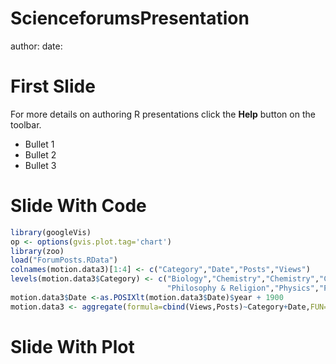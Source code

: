ScienceforumsPresentation
========================================================
author: 
date: 

First Slide
========================================================

For more details on authoring R presentations click the
**Help** button on the toolbar.

- Bullet 1
- Bullet 2
- Bullet 3

Slide With Code
========================================================


```r
library(googleVis)
op <- options(gvis.plot.tag='chart')
library(zoo)
load("ForumPosts.RData")
colnames(motion.data3)[1:4] <- c("Category","Date","Posts","Views")
levels(motion.data3$Category) <- c("Biology","Chemistry","Chemistry","Climate","CS","Engineering","General","Math",
                                   "Philosophy & Religion","Physics","Politics","Speculations","Staff")
motion.data3$Date <-as.POSIXlt(motion.data3$Date)$year + 1900
motion.data3 <- aggregate(formula=cbind(Views,Posts)~Category+Date,FUN=sum,data=motion.data3)
```

Slide With Plot
========================================================

<!-- MotionChart generated in R 3.0.2 by googleVis 0.4.5 package -->
<!-- Sat Oct 12 11:43:16 2013 -->


<!-- jsHeader -->
<script type="text/javascript">
 
// jsData 
function gvisDataMotionChartID76c59e4c7 () {
var data = new google.visualization.DataTable();
var datajson =
[
 [
 "Biology",
2002,
138521,
1372 
],
[
 "Chemistry",
2002,
31251,
213 
],
[
 "CS",
2002,
51268,
457 
],
[
 "Engineering",
2002,
20156,
133 
],
[
 "General",
2002,
130092,
1452 
],
[
 "Math",
2002,
26983,
154 
],
[
 "Philosophy & Religion",
2002,
35553,
585 
],
[
 "Physics",
2002,
163265,
1832 
],
[
 "Politics",
2002,
55719,
187 
],
[
 "Speculations",
2002,
84816,
1264 
],
[
 "Staff",
2002,
217,
32 
],
[
 "Biology",
2003,
462426,
3207 
],
[
 "Chemistry",
2003,
215905,
945 
],
[
 "CS",
2003,
100849,
770 
],
[
 "Engineering",
2003,
25003,
154 
],
[
 "General",
2003,
524628,
6925 
],
[
 "Math",
2003,
184246,
1094 
],
[
 "Philosophy & Religion",
2003,
133080,
2521 
],
[
 "Physics",
2003,
337265,
3549 
],
[
 "Politics",
2003,
185983,
2673 
],
[
 "Speculations",
2003,
133553,
1551 
],
[
 "Staff",
2003,
4955,
835 
],
[
 "Biology",
2004,
1696804,
9655 
],
[
 "Chemistry",
2004,
1339971,
8867 
],
[
 "CS",
2004,
349305,
4271 
],
[
 "Engineering",
2004,
181660,
1353 
],
[
 "General",
2004,
1131630,
18573 
],
[
 "Math",
2004,
677692,
4826 
],
[
 "Philosophy & Religion",
2004,
323791,
6293 
],
[
 "Physics",
2004,
1226842,
11179 
],
[
 "Politics",
2004,
391746,
7437 
],
[
 "Speculations",
2004,
193897,
2162 
],
[
 "Staff",
2004,
8175,
1562 
],
[
 "Biology",
2005,
2237712,
14668 
],
[
 "Chemistry",
2005,
1751386,
10718 
],
[
 "CS",
2005,
435806,
5489 
],
[
 "Engineering",
2005,
234174,
1301 
],
[
 "General",
2005,
912619,
12723 
],
[
 "Math",
2005,
715223,
5252 
],
[
 "Philosophy & Religion",
2005,
327492,
9455 
],
[
 "Physics",
2005,
1525502,
17738 
],
[
 "Politics",
2005,
411799,
9273 
],
[
 "Speculations",
2005,
252785,
3446 
],
[
 "Staff",
2005,
6496,
1204 
],
[
 "Biology",
2006,
1860416,
9176 
],
[
 "Chemistry",
2006,
1221383,
4484 
],
[
 "Climate",
2006,
14518,
47 
],
[
 "CS",
2006,
309778,
3522 
],
[
 "Engineering",
2006,
261479,
1525 
],
[
 "General",
2006,
703713,
11398 
],
[
 "Math",
2006,
401218,
2505 
],
[
 "Philosophy & Religion",
2006,
359406,
9426 
],
[
 "Physics",
2006,
989243,
8961 
],
[
 "Politics",
2006,
387003,
8941 
],
[
 "Speculations",
2006,
260997,
4062 
],
[
 "Staff",
2006,
7797,
1529 
],
[
 "Biology",
2007,
1729401,
8365 
],
[
 "Chemistry",
2007,
996198,
2958 
],
[
 "Climate",
2007,
34196,
336 
],
[
 "CS",
2007,
227859,
1255 
],
[
 "Engineering",
2007,
184489,
910 
],
[
 "General",
2007,
452211,
6902 
],
[
 "Math",
2007,
395090,
1652 
],
[
 "Philosophy & Religion",
2007,
62467,
500 
],
[
 "Physics",
2007,
1292503,
11325 
],
[
 "Politics",
2007,
292996,
7855 
],
[
 "Speculations",
2007,
245963,
3017 
],
[
 "Staff",
2007,
9846,
2151 
],
[
 "Biology",
2008,
1388963,
8826 
],
[
 "Chemistry",
2008,
1088936,
3478 
],
[
 "CS",
2008,
184465,
1519 
],
[
 "Engineering",
2008,
171467,
903 
],
[
 "General",
2008,
581074,
7382 
],
[
 "Math",
2008,
372994,
1586 
],
[
 "Philosophy & Religion",
2008,
37896,
253 
],
[
 "Physics",
2008,
1312705,
11848 
],
[
 "Politics",
2008,
402098,
10264 
],
[
 "Speculations",
2008,
340550,
5295 
],
[
 "Staff",
2008,
6914,
1277 
],
[
 "Biology",
2009,
1334587,
7597 
],
[
 "Chemistry",
2009,
992579,
3428 
],
[
 "Climate",
2009,
19027,
150 
],
[
 "CS",
2009,
223781,
1659 
],
[
 "Engineering",
2009,
124586,
868 
],
[
 "General",
2009,
423850,
6219 
],
[
 "Math",
2009,
280551,
1219 
],
[
 "Philosophy & Religion",
2009,
45457,
408 
],
[
 "Physics",
2009,
1267330,
10897 
],
[
 "Politics",
2009,
489183,
9814 
],
[
 "Speculations",
2009,
482155,
7145 
],
[
 "Staff",
2009,
6017,
1190 
],
[
 "Biology",
2010,
1300202,
5361 
],
[
 "Chemistry",
2010,
661046,
2115 
],
[
 "Climate",
2010,
179579,
1131 
],
[
 "CS",
2010,
169727,
742 
],
[
 "Engineering",
2010,
188078,
1259 
],
[
 "General",
2010,
488267,
4900 
],
[
 "Math",
2010,
329392,
1549 
],
[
 "Philosophy & Religion",
2010,
520624,
5338 
],
[
 "Physics",
2010,
1259533,
10530 
],
[
 "Politics",
2010,
498452,
7997 
],
[
 "Speculations",
2010,
430684,
5523 
],
[
 "Staff",
2010,
5526,
1231 
],
[
 "Biology",
2011,
1284749,
6220 
],
[
 "Chemistry",
2011,
656740,
2427 
],
[
 "Climate",
2011,
149912,
1108 
],
[
 "CS",
2011,
229110,
1114 
],
[
 "Engineering",
2011,
250406,
1664 
],
[
 "General",
2011,
370792,
3186 
],
[
 "Math",
2011,
373631,
2378 
],
[
 "Philosophy & Religion",
2011,
576350,
7612 
],
[
 "Physics",
2011,
1441989,
12314 
],
[
 "Politics",
2011,
390933,
4816 
],
[
 "Speculations",
2011,
674009,
8703 
],
[
 "Staff",
2011,
3079,
668 
],
[
 "Biology",
2012,
626320,
5274 
],
[
 "Chemistry",
2012,
289771,
1737 
],
[
 "Climate",
2012,
69947,
646 
],
[
 "CS",
2012,
143096,
1052 
],
[
 "Engineering",
2012,
167696,
1656 
],
[
 "General",
2012,
220359,
3691 
],
[
 "Math",
2012,
205898,
1666 
],
[
 "Philosophy & Religion",
2012,
453776,
10526 
],
[
 "Physics",
2012,
746602,
10779 
],
[
 "Politics",
2012,
236581,
6141 
],
[
 "Speculations",
2012,
498871,
11642 
],
[
 "Staff",
2012,
6030,
1186 
],
[
 "Biology",
2013,
162754,
2381 
],
[
 "Chemistry",
2013,
86862,
1002 
],
[
 "Climate",
2013,
25605,
505 
],
[
 "CS",
2013,
39291,
422 
],
[
 "Engineering",
2013,
36266,
757 
],
[
 "General",
2013,
68283,
2120 
],
[
 "Math",
2013,
59865,
1101 
],
[
 "Philosophy & Religion",
2013,
186728,
4866 
],
[
 "Physics",
2013,
275071,
6718 
],
[
 "Politics",
2013,
33879,
1299 
],
[
 "Speculations",
2013,
202805,
8058 
],
[
 "Staff",
2013,
2965,
651 
] 
];
data.addColumn('string','Category');
data.addColumn('number','Date');
data.addColumn('number','Views');
data.addColumn('number','Posts');
data.addRows(datajson);
return(data);
}
 
// jsDrawChart
function drawChartMotionChartID76c59e4c7() {
var data = gvisDataMotionChartID76c59e4c7();
var options = {};
options["width"] =    600;
options["height"] =    500;

    var chart = new google.visualization.MotionChart(
    document.getElementById('MotionChartID76c59e4c7')
    );
    chart.draw(data,options);
    

}
  
 
// jsDisplayChart
(function() {
var pkgs = window.__gvisPackages = window.__gvisPackages || [];
var callbacks = window.__gvisCallbacks = window.__gvisCallbacks || [];
var chartid = "motionchart";
  
// Manually see if chartid is in pkgs (not all browsers support Array.indexOf)
var i, newPackage = true;
for (i = 0; newPackage && i < pkgs.length; i++) {
if (pkgs[i] === chartid)
newPackage = false;
}
if (newPackage)
  pkgs.push(chartid);
  
// Add the drawChart function to the global list of callbacks
callbacks.push(drawChartMotionChartID76c59e4c7);
})();
function displayChartMotionChartID76c59e4c7() {
  var pkgs = window.__gvisPackages = window.__gvisPackages || [];
  var callbacks = window.__gvisCallbacks = window.__gvisCallbacks || [];
  window.clearTimeout(window.__gvisLoad);
  // The timeout is set to 100 because otherwise the container div we are
  // targeting might not be part of the document yet
  window.__gvisLoad = setTimeout(function() {
  var pkgCount = pkgs.length;
  google.load("visualization", "1", { packages:pkgs, callback: function() {
  if (pkgCount != pkgs.length) {
  // Race condition where another setTimeout call snuck in after us; if
  // that call added a package, we must not shift its callback
  return;
}
while (callbacks.length > 0)
callbacks.shift()();
} });
}, 100);
}
 
// jsFooter
</script>
 
<!-- jsChart -->  
<script type="text/javascript" src="https://www.google.com/jsapi?callback=displayChartMotionChartID76c59e4c7"></script>
 
<!-- divChart -->
  
<div id="MotionChartID76c59e4c7"
  style="width: 600px; height: 500px;">
</div>

